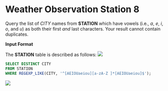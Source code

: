 ﻿# Weather Observation Station 8

Query the list of  _CITY_  names from  **STATION**  which have vowels (i.e.,  _a_,  _e_,  _i_,  _o_, and  _u_) as both their first  _and_  last characters. Your result cannot contain duplicates.

**Input Format**

The  **STATION**  table is described as follows:
![](https://s3.amazonaws.com/hr-challenge-images/9336/1449345840-5f0a551030-Station.jpg)

```sql
SELECT DISTINCT CITY
FROM STATION
WHERE REGEXP_LIKE(CITY, '^[AEIOUaeiou][a-zA-Z ]*[AEIOUaeiou]$');
```

![](https://i.imgur.com/3MQgUEh.png)

